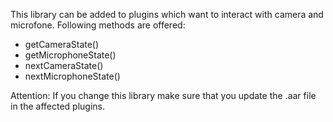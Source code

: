 This library can be added to plugins which want to interact with camera and microfone. Following methods are offered:
- getCameraState()
- getMicrophoneState()
- nextCameraState()
- nextMicrophoneState()

Attention: If you change this library make sure that you update the .aar file in the affected plugins.
